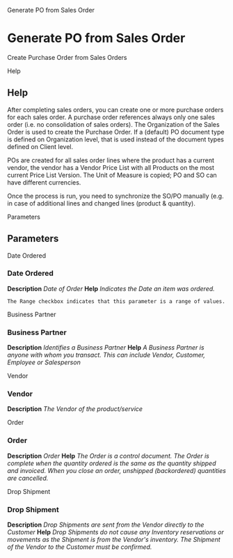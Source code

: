 
Generate PO from Sales Order
# Generate PO from Sales Order


Create Purchase Order from Sales Orders

Help
## Help

After completing sales orders, you can create one or more purchase orders for each sales order. A purchase order references always only one sales order (i.e. no consolidation of sales orders). 
The Organization of the Sales Order is used to create the Purchase Order. If a (default) PO document type is defined on Organization level, that is used instead of the document types defined on Client level.

POs are created for all sales order lines where the product has a current vendor, the vendor has a Vendor Price List with all Products on the most current Price List Version. The Unit of Measure is copied; PO and SO can have different currencies.

Once the process is run, you need to synchronize the SO/PO manually (e.g. in case of additional lines and changed lines (product & quantity).

Parameters
## Parameters


Date Ordered
### Date Ordered

**Description**
 *Date of Order*
**Help**
 *Indicates the Date an item was ordered.*

```
The Range checkbox indicates that this parameter is a range of values.
```
Business Partner
### Business Partner

**Description**
 *Identifies a Business Partner*
**Help**
 *A Business Partner is anyone with whom you transact.  This can include Vendor, Customer, Employee or Salesperson*

Vendor
### Vendor

**Description**
 *The Vendor of the product/service*

Order
### Order

**Description**
 *Order*
**Help**
 *The Order is a control document.  The  Order is complete when the quantity ordered is the same as the quantity shipped and invoiced.  When you close an order, unshipped (backordered) quantities are cancelled.*

Drop Shipment
### Drop Shipment

**Description**
 *Drop Shipments are sent from the Vendor directly to the Customer*
**Help**
 *Drop Shipments do not cause any Inventory reservations or movements as the Shipment is from the Vendor's inventory. The Shipment of the Vendor to the Customer must be confirmed.*
